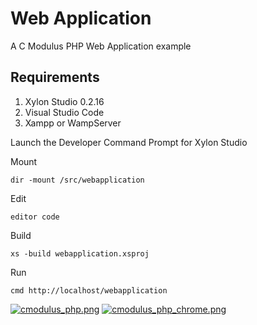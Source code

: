 # Web Application
A C Modulus PHP Web Application example

## Requirements
1. Xylon Studio 0.2.16
2. Visual Studio Code
3. Xampp or WampServer

Launch the Developer Command Prompt for Xylon Studio

Mount 
```
dir -mount /src/webapplication
```


Edit
```
editor code
```


Build
```
xs -build webapplication.xsproj
```


Run
```
cmd http://localhost/webapplication
```

[![cmodulus_php.png](https://s26.postimg.org/lg82iub2h/cmodulus_php.png)](https://postimg.org/image/c8fu25405/)
[![cmodulus_php_chrome.png](https://s26.postimg.org/m79zg3s7d/cmodulus_php_chrome.png)](https://postimg.org/image/r5xhumw05/)
